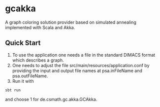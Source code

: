 # gcakka

A graph coloring solution provider based on simulated annealing implemented
with Scala and Akka.


## Quick Start

1. To use the application one needs a file in the standard DIMACS format which
describes a graph.
2. One needs to adjust the file src/main/resources/application.conf by providing
the input and output file names at psa.inFileName and psa.outFileName.
3. Run it with
```
sbt run
```
and choose 1 for de.csmath.gc.akka.GCAkka.
